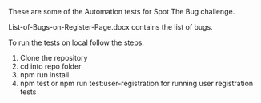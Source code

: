 These are some of the Automation tests for Spot The Bug challenge.

List-of-Bugs-on-Register-Page.docx contains the list of bugs.

To run the tests on local follow the steps.
1. Clone the repository
2. cd into repo folder
3. npm run install
4. npm test or npm run test:user-registration for running user registration tests
